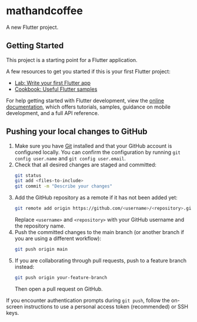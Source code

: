 # mathandcoffee

A new Flutter project.

## Getting Started

This project is a starting point for a Flutter application.

A few resources to get you started if this is your first Flutter project:

- [Lab: Write your first Flutter app](https://docs.flutter.dev/get-started/codelab)
- [Cookbook: Useful Flutter samples](https://docs.flutter.dev/cookbook)

For help getting started with Flutter development, view the
[online documentation](https://docs.flutter.dev/), which offers tutorials,
samples, guidance on mobile development, and a full API reference.

## Pushing your local changes to GitHub

1. Make sure you have [Git](https://git-scm.com/) installed and that your
   GitHub account is configured locally. You can confirm the configuration by
   running `git config user.name` and `git config user.email`.
2. Check that all desired changes are staged and committed:
   ```bash
   git status
   git add <files-to-include>
   git commit -m "Describe your changes"
   ```
3. Add the GitHub repository as a remote if it has not been added yet:
   ```bash
   git remote add origin https://github.com/<username>/<repository>.git
   ```
   Replace `<username>` and `<repository>` with your GitHub username and the
   repository name.
4. Push the committed changes to the main branch (or another branch if you are
   using a different workflow):
   ```bash
   git push origin main
   ```
5. If you are collaborating through pull requests, push to a feature branch
   instead:
   ```bash
   git push origin your-feature-branch
   ```
   Then open a pull request on GitHub.

If you encounter authentication prompts during `git push`, follow the on-screen
instructions to use a personal access token (recommended) or SSH keys.
